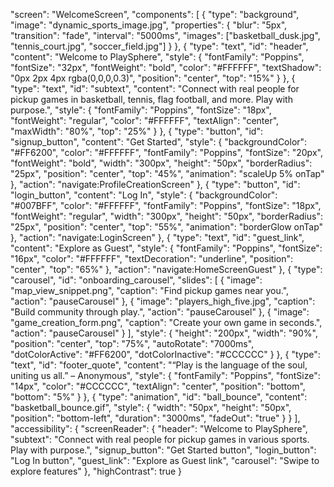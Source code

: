 
  "screen": "WelcomeScreen",
  "components": [
    {
      "type": "background",
      "image": "dynamic_sports_image.jpg",
      "properties": {
        "blur": "5px",
        "transition": "fade",
        "interval": "5000ms",
        "images": ["basketball_dusk.jpg", "tennis_court.jpg", "soccer_field.jpg"]
      }
    },
    {
      "type": "text",
      "id": "header",
      "content": "Welcome to PlaySphere",
      "style": {
        "fontFamily": "Poppins",
        "fontSize": "32px",
        "fontWeight": "bold",
        "color": "#FFFFFF",
        "textShadow": "0px 2px 4px rgba(0,0,0,0.3)",
        "position": "center",
        "top": "15%"
      }
    },
    {
      "type": "text",
      "id": "subtext",
      "content": "Connect with real people for pickup games in basketball, tennis, flag football, and more. Play with purpose.",
      "style": {
        "fontFamily": "Poppins",
        "fontSize": "18px",
        "fontWeight": "regular",
        "color": "#FFFFFF",
        "textAlign": "center",
        "maxWidth": "80%",
        "top": "25%"
      }
    },
    {
      "type": "button",
      "id": "signup_button",
      "content": "Get Started",
      "style": {
        "backgroundColor": "#FF6200",
        "color": "#FFFFFF",
        "fontFamily": "Poppins",
        "fontSize": "20px",
        "fontWeight": "bold",
        "width": "300px",
        "height": "50px",
        "borderRadius": "25px",
        "position": "center",
        "top": "45%",
        "animation": "scaleUp 5% onTap"
      },
      "action": "navigate:ProfileCreationScreen"
    },
    {
      "type": "button",
      "id": "login_button",
      "content": "Log In",
      "style": {
        "backgroundColor": "#007BFF",
        "color": "#FFFFFF",
        "fontFamily": "Poppins",
        "fontSize": "18px",
        "fontWeight": "regular",
        "width": "300px",
        "height": "50px",
        "borderRadius": "25px",
        "position": "center",
        "top": "55%",
        "animation": "borderGlow onTap"
      },
      "action": "navigate:LoginScreen"
    },
    {
      "type": "text",
      "id": "guest_link",
      "content": "Explore as Guest",
      "style": {
        "fontFamily": "Poppins",
        "fontSize": "16px",
        "color": "#FFFFFF",
        "textDecoration": "underline",
        "position": "center",
        "top": "65%"
      },
      "action": "navigate:HomeScreenGuest"
    },
    {
      "type": "carousel",
      "id": "onboarding_carousel",
      "slides": [
        {
          "image": "map_view_snippet.png",
          "caption": "Find pickup games near you.",
          "action": "pauseCarousel"
        },
        {
          "image": "players_high_five.jpg",
          "caption": "Build community through play.",
          "action": "pauseCarousel"
        },
        {
          "image": "game_creation_form.png",
          "caption": "Create your own game in seconds.",
          "action": "pauseCarousel"
        }
      ],
      "style": {
        "height": "200px",
        "width": "90%",
        "position": "center",
        "top": "75%",
        "autoRotate": "7000ms",
        "dotColorActive": "#FF6200",
        "dotColorInactive": "#CCCCCC"
      }
    },
    {
      "type": "text",
      "id": "footer_quote",
      "content": "“Play is the language of the soul, uniting us all.” – Anonymous",
      "style": {
        "fontFamily": "Poppins",
        "fontSize": "14px",
        "color": "#CCCCCC",
        "textAlign": "center",
        "position": "bottom",
        "bottom": "5%"
      }
    },
    {
      "type": "animation",
      "id": "ball_bounce",
      "content": "basketball_bounce.gif",
      "style": {
        "width": "50px",
        "height": "50px",
        "position": "bottom-left",
        "duration": "3000ms",
        "fadeOut": "true"
      }
    }
  ],
  "accessibility": {
    "screenReader": {
      "header": "Welcome to PlaySphere",
      "subtext": "Connect with real people for pickup games in various sports. Play with purpose.",
      "signup_button": "Get Started button",
      "login_button": "Log In button",
      "guest_link": "Explore as Guest link",
      "carousel": "Swipe to explore features"
    },
    "highContrast": true
  }

